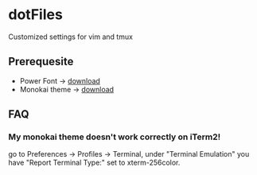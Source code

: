 # dotFiles
Customized settings for vim and tmux

## Prerequesite
- Power Font -> [download](https://github.com/powerline/fonts)
- Monokai theme -> [download](https://github.com/crusoexia/vim-monokai)

## FAQ 
### My monokai theme doesn't work correctly on iTerm2!
go to Preferences -> Profiles -> Terminal, under "Terminal Emulation" you have "Report Terminal Type:" set to xterm-256color.
